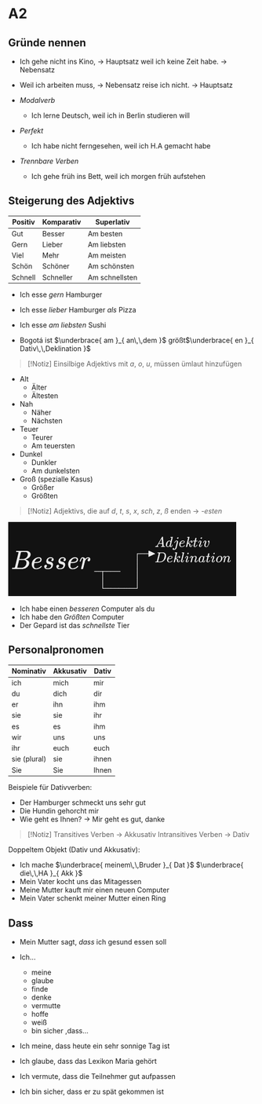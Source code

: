 # A2

## Gründe nennen


- Ich gehe nicht ins Kino, -> Hauptsatz
   weil ich keine Zeit habe. -> Nebensatz

- Weil ich arbeiten muss, -> Nebensatz
   reise ich nicht. -> Hauptsatz


- _Modalverb_
	- Ich lerne Deutsch, weil ich in Berlin studieren will
- _Perfekt_
	- Ich habe nicht ferngesehen, weil ich H.A gemacht habe
- _Trennbare Verben_
	- Ich gehe früh ins Bett, weil ich morgen früh aufstehen


## Steigerung des Adjektivs

| Positiv | Komparativ | Superlativ |
|-|-|-|
| Gut | Besser | Am besten |
| Gern | Lieber | Am liebsten |
| Viel | Mehr | Am meisten |
| Schön | Schöner | Am schönsten |
| Schnell | Schneller | Am schnellsten |

- Ich esse _gern_ Hamburger
- Ich esse _lieber_ Hamburger _als_ Pizza
- Ich esse _am liebsten_ Sushi 

- Bogotá ist $\underbrace{ am }_{ an\,\,dem }$ größt$\underbrace{ en }_{ Dativ\,\,Deklination }$

>[!Notiz]
>Einsilbige Adjektivs mit _a_, _o_, _u_, müssen ümlaut hinzufügen

- Alt
	- Älter
	- Ältesten
- Nah
	- Näher
	- Nächsten
- Teuer
	- Teurer
	- Am teuersten
- Dunkel
	- Dunkler
	- Am dunkelsten
- Groß (spezialle Kasus)
	- Größer
	- Größten

>[!Notiz]
>Adjektivs, die auf _d_, _t_, _s_, _x_, _sch_, _z_, _ß_ enden -> _-esten_


![](attachments/Pasted%20image%2020230805202144.png)

- Ich habe einen _besseren_ Computer als du
- Ich habe den _Größten_ Computer
- Der Gepard ist das _schnellste_ Tier


## Personalpronomen

| Nominativ | Akkusativ | Dativ |
|-|-|-|
| ich | mich | mir |
| du | dich | dir |
| er | ihn | ihm |
| sie | sie | ihr |
| es | es | ihm |
| wir | uns | uns |
| ihr | euch | euch |
| sie (plural) | sie | ihnen |
| Sie | Sie | Ihnen |

Beispiele für Dativverben:
- Der Hamburger schmeckt uns sehr gut
- Die Hundin gehorcht mir
- Wie geht es Ihnen? -> Mir geht es gut, danke

>[!Notiz]
>Transitives Verben -> Akkusativ
>Intransitives Verben -> Dativ

Doppeltem Objekt (Dativ und Akkusativ):
- Ich mache $\underbrace{ meinem\,\,Bruder }_{ Dat }$  $\underbrace{ die\,\,HA }_{ Akk }$
- Mein Vater kocht uns das Mitagessen
- Meine Mutter kauft mir einen neuen Computer
- Mein Vater schenkt meiner Mutter einen Ring


## Dass

- Mein Mutter sagt, _dass_ ich gesund essen soll

- Ich...
	- meine
	- glaube
	- finde
	- denke
	- vermutte
	- hoffe
	- weiß
	- bin sicher
,dass...

- Ich meine, dass heute ein sehr sonnige Tag ist
- Ich glaube, dass das Lexikon Maria gehört
- Ich vermute, dass die Teilnehmer gut aufpassen
- Ich bin sicher, dass er zu spät gekommen ist

